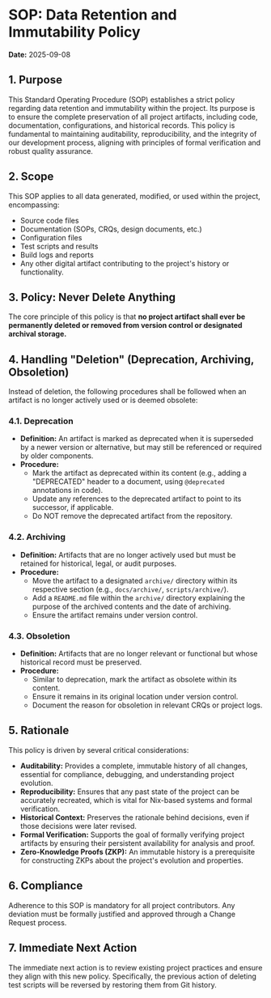 # SOP: Data Retention and Immutability Policy

**Date:** 2025-09-08

## 1. Purpose

This Standard Operating Procedure (SOP) establishes a strict policy regarding data retention and immutability within the project. Its purpose is to ensure the complete preservation of all project artifacts, including code, documentation, configurations, and historical records. This policy is fundamental to maintaining auditability, reproducibility, and the integrity of our development process, aligning with principles of formal verification and robust quality assurance.

## 2. Scope

This SOP applies to all data generated, modified, or used within the project, encompassing:
*   Source code files
*   Documentation (SOPs, CRQs, design documents, etc.)
*   Configuration files
*   Test scripts and results
*   Build logs and reports
*   Any other digital artifact contributing to the project's history or functionality.

## 3. Policy: Never Delete Anything

The core principle of this policy is that **no project artifact shall ever be permanently deleted or removed from version control or designated archival storage.**

## 4. Handling "Deletion" (Deprecation, Archiving, Obsoletion)

Instead of deletion, the following procedures shall be followed when an artifact is no longer actively used or is deemed obsolete:

### 4.1. Deprecation

*   **Definition:** An artifact is marked as deprecated when it is superseded by a newer version or alternative, but may still be referenced or required by older components.
*   **Procedure:**
    *   Mark the artifact as deprecated within its content (e.g., adding a "DEPRECATED" header to a document, using `@deprecated` annotations in code).
    *   Update any references to the deprecated artifact to point to its successor, if applicable.
    *   Do NOT remove the deprecated artifact from the repository.

### 4.2. Archiving

*   **Definition:** Artifacts that are no longer actively used but must be retained for historical, legal, or audit purposes.
*   **Procedure:**
    *   Move the artifact to a designated `archive/` directory within its respective section (e.g., `docs/archive/`, `scripts/archive/`).
    *   Add a `README.md` file within the `archive/` directory explaining the purpose of the archived contents and the date of archiving.
    *   Ensure the artifact remains under version control.

### 4.3. Obsoletion

*   **Definition:** Artifacts that are no longer relevant or functional but whose historical record must be preserved.
*   **Procedure:**
    *   Similar to deprecation, mark the artifact as obsolete within its content.
    *   Ensure it remains in its original location under version control.
    *   Document the reason for obsoletion in relevant CRQs or project logs.

## 5. Rationale

This policy is driven by several critical considerations:

*   **Auditability:** Provides a complete, immutable history of all changes, essential for compliance, debugging, and understanding project evolution.
*   **Reproducibility:** Ensures that any past state of the project can be accurately recreated, which is vital for Nix-based systems and formal verification.
*   **Historical Context:** Preserves the rationale behind decisions, even if those decisions were later revised.
*   **Formal Verification:** Supports the goal of formally verifying project artifacts by ensuring their persistent availability for analysis and proof.
*   **Zero-Knowledge Proofs (ZKP):** An immutable history is a prerequisite for constructing ZKPs about the project's evolution and properties.

## 6. Compliance

Adherence to this SOP is mandatory for all project contributors. Any deviation must be formally justified and approved through a Change Request process.

## 7. Immediate Next Action

The immediate next action is to review existing project practices and ensure they align with this new policy. Specifically, the previous action of deleting test scripts will be reversed by restoring them from Git history.
